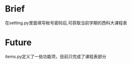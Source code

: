 Brief
================
在setting.py里面填写帐号密码后,可获取当前学期的西科大课程表  

Future
================
items.py定义了一些功能项，目前只完成了课程表部分  
